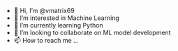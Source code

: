 - 👋 Hi, I’m @vmatrix69
- 👀 I’m interested in Machine Learning
- 🌱 I’m currently learning Python
- 💞️ I’m looking to collaborate on ML model development
- 📫 How to reach me ...

<!---
vmatrix69/vmatrix69 is a ✨ special ✨ repository because its `README.md` (this file) appears on your GitHub profile.
You can click the Preview link to take a look at your changes.
--->
